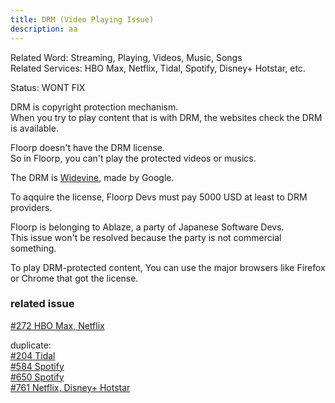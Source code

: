 ```yaml
---
title: DRM (Video Playing Issue)
description: aa
---
```


Related Word: Streaming, Playing, Videos, Music, Songs \
Related Services: HBO Max, Netflix, Tidal, Spotify, Disney+ Hotstar, etc.

Status: WONT FIX

DRM is copyright protection mechanism. \
When you try to play content that is with DRM, the websites check the DRM is available.

Floorp doesn't have the DRM license. \
So in Floorp, you can't play the protected videos or musics.

The DRM is [Widevine](https://www.widevine.com/), made by Google.

To aqquire the license, Floorp Devs must pay 5000 USD at least to DRM providers.

Floorp is belonging to Ablaze, a party of Japanese Software Devs. \
This issue won't be resolved because the party is not commercial something.

To play DRM-protected content, You can use the major browsers like Firefox or Chrome that got the license.

### related issue

[#272 HBO Max, Netflix](https://github.com/Floorp-Projects/Floorp/issues/272)

duplicate: \
[#204 Tidal](https://github.com/Floorp-Projects/Floorp/issues/204) \
[#584 Spotify](https://github.com/Floorp-Projects/Floorp/issues/584) \
[#650 Spotify](https://github.com/Floorp-Projects/Floorp/issues/650) \
[#761 Netflix, Disney+ Hotstar](https://github.com/Floorp-Projects/Floorp/issues/761)
